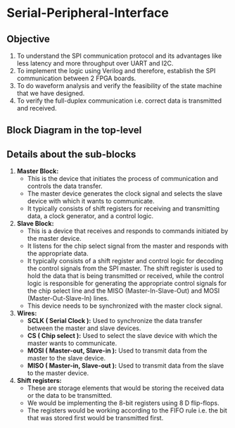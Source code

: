 # Serial-Peripheral-Interface
## Objective
1. To understand the SPI communication protocol and its advantages like less latency and more throughput over UART and I2C.
2. To implement the logic using Verilog and therefore, establish the SPI communication between 2 FPGA boards.
3. To do waveform analysis and verify the feasibility of the state machine that we have designed.
4. To verify the full-duplex communication i.e. correct data is transmitted and received.

## Block Diagram in the top-level
## Details about the sub-blocks
<ol>
  <li> <b>Master Block:</b>
<ul>
  <li>This is the device that initiates the process of communication and controls the data transfer.
  <li>The master device generates the clock signal and selects the slave device with which it wants to communicate.
  <li>It typically consists of shift registers for receiving and transmitting data, a clock generator, and a control logic.
</ul>
  <li> <b>Slave Block:</b>
<ul>
<li>This is a device that receives and responds to commands initiated by the master device. 
<li>It listens for the chip select signal from the master and responds with the appropriate data. 
<li>It typically consists of a shift register and control logic for decoding the control signals from the SPI master. The shift register is used to hold the data that is being transmitted or received, while the control logic is responsible for generating the appropriate control signals for the chip select line and the MISO (Master-In-Slave-Out) and MOSI (Master-Out-Slave-In) lines.
<li>This device needs to be synchronized with the master clock signal.
  </ul>
  <li> <b>Wires:</b>
<ul>
  <li> <b> SCLK ( Serial Clock ):</b> Used to synchronize the data transfer between the master and slave devices.
  <li> <b> CS ( Chip select ):</b> Used to select the slave device with which the master wants to communicate.
  <li> <b> MOSI ( Master-out, Slave-in ):</b> Used to transmit data from the master to the slave device.
  <li> <b> MISO ( Master-in, Slave-out ):</b> Used to transmit data from the slave to the master device.
  </ul>
  <li> <b>Shift registers:</b>
<ul>
  <li> These are storage elements that would be storing the received data or the data to be transmitted.
  <li> We would be implementing the 8-bit registers using 8 D flip-flops.
  <li> The registers would be working according to the FIFO rule i.e. the bit that was stored first would be transmitted first.
  </ul>
  </ol>
